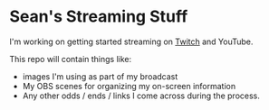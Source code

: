 # Sean's Streaming Stuff

I'm working on getting started streaming on [Twitch](http://twitch.com/sjkilleen) and YouTube.

This repo will contain things like:

* images I'm using as part of my broadcast
* My OBS scenes for organizing my on-screen information
* Any other odds / ends / links I come across during the process.
